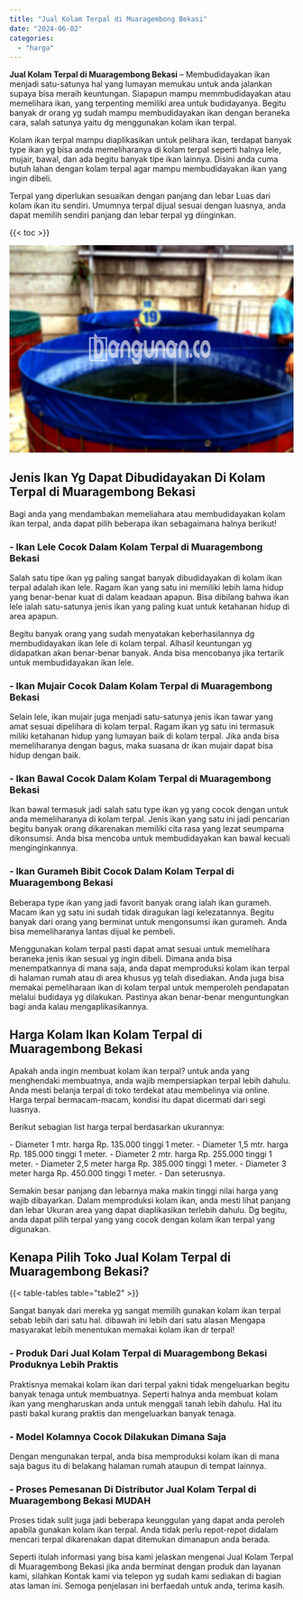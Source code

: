 ```yaml
---
title: "Jual Kolam Terpal di Muaragembong Bekasi"
date: "2024-06-02"
categories: 
  - "harga"
---
```


**Jual Kolam Terpal di Muaragembong Bekasi** – Membudidayakan ikan menjadi satu-satunya hal yang lumayan memukau untuk anda jalankan supaya bisa meraih keuntungan. Siapapun mampu memmbudidayakan atau memelihara ikan, yang terpenting memiliki area untuk budidayanya. Begitu banyak dr orang yg sudah mampu membudidayakan ikan dengan beraneka cara, salah satunya yaitu dg menggunakan kolam ikan terpal.

Kolam ikan terpal mampu diaplikasikan untuk pelihara ikan, terdapat banyak type ikan yg bisa anda memeliharanya di kolam terpal seperti halnya lele, mujair, bawal, dan ada begitu banyak tipe ikan lainnya. Disini anda cuma butuh lahan dengan kolam terpal agar mampu membudidayakan ikan yang ingin dibeli.

Terpal yang diperlukan sesuaikan dengan panjang dan lebar Luas dari kolam ikan itu sendiri. Umumnya terpal dijual sesuai dengan luasnya, anda dapat memilih sendiri panjang dan lebar terpal yg diinginkan.

{{< toc >}}

![Jual Kolam Terpal di Muaragembong Bekasi](/images/jual-kolam-terpal-31.png)

## Jenis Ikan Yg Dapat Dibudidayakan Di Kolam Terpal di Muaragembong Bekasi

Bagi anda yang mendambakan memeliahara atau membudidayakan kolam ikan terpal, anda dapat pilih beberapa ikan sebagaimana halnya berikut!

### \- Ikan Lele Cocok Dalam Kolam Terpal di Muaragembong Bekasi

Salah satu tipe ikan yg paling sangat banyak dibudidayakan di kolam ikan terpal adalah ikan lele. Ragam ikan yang satu ini memiliki lebih lama hidup yang benar-benar kuat di dalam keadaan apapun. Bisa dibilang bahwa ikan lele ialah satu-satunya jenis ikan yang paling kuat untuk ketahanan hidup di area apapun.

Begitu banyak orang yang sudah menyatakan keberhasilannya dg membudidayakan ikan lele di kolam terpal. Alhasil keuntungan yg didapatkan akan benar-benar banyak. Anda bisa mencobanya jika tertarik untuk membudidayakan ikan lele.

### \- Ikan Mujair Cocok Dalam Kolam Terpal di Muaragembong Bekasi

Selain lele, ikan mujair juga menjadi satu-satunya jenis ikan tawar yang amat sesuai dipelihara di kolam terpal. Ragam ikan yg satu ini termasuk miliki ketahanan hidup yang lumayan baik di kolam terpal. Jika anda bisa memeliharanya dengan bagus, maka suasana dr ikan mujair dapat bisa hidup dengan baik.

### \- Ikan Bawal Cocok Dalam Kolam Terpal di Muaragembong Bekasi

Ikan bawal termasuk jadi salah satu type ikan yg yang cocok dengan untuk anda memeliharanya di kolam terpal. Jenis ikan yang satu ini jadi pencarian begitu banyak orang dikarenakan memiliki cita rasa yang lezat seumpama dikonsumsi. Anda bisa mencoba untuk membudidayakan kan bawal kecuali menginginkannya.

### \- Ikan Gurameh Bibit Cocok Dalam Kolam Terpal di Muaragembong Bekasi

Beberapa type ikan yang jadi favorit banyak orang ialah ikan gurameh. Macam ikan yg satu ini sudah tidak diragukan lagi kelezatannya. Begitu banyak dari orang yang berminat untuk mengonsumsi ikan gurameh. Anda bisa memeliharanya lantas dijual ke pembeli.

Menggunakan kolam terpal pasti dapat amat sesuai untuk memelihara beraneka jenis ikan sesuai yg ingin dibeli. Dimana anda bisa menempatkannya di mana saja, anda dapat memproduksi kolam ikan terpal di halaman rumah atau di area khusus yg telah disediakan. Anda juga bisa memakai pemeliharaan ikan di kolam terpal untuk memperoleh pendapatan melalui budidaya yg dilakukan. Pastinya akan benar-benar menguntungkan bagi anda kalau mengaplikasikannya.

## Harga Kolam Ikan Kolam Terpal di Muaragembong Bekasi

Apakah anda ingin membuat kolam ikan terpal? untuk anda yang menghendaki membuatnya, anda wajib mempersiapkan terpal lebih dahulu. Anda mesti belanja terpal di toko terdekat atau membelinya via online. Harga terpal bermacam-macam, kondisi itu dapat dicermati dari segi luasnya.

Berikut sebagian list harga terpal berdasarkan ukurannya:

\- Diameter 1 mtr. harga Rp. 135.000 tinggi 1 meter. - Diameter 1,5 mtr. harga Rp. 185.000 tinggi 1 meter. - Diameter 2 mtr. harga Rp. 255.000 tinggi 1 meter. - Diameter 2,5 meter harga Rp. 385.000 tinggi 1 meter. - Diameter 3 meter harga Rp. 450.000 tinggi 1 meter. - Dan seterusnya.

Semakin besar panjang dan lebarnya maka makin tinggi nilai harga yang wajib dibayarkan. Dalam memproduksi kolam ikan, anda mesti lihat panjang dan lebar Ukuran area yang dapat diaplikasikan terlebih dahulu. Dg begitu, anda dapat pilih terpal yang yang cocok dengan kolam ikan terpal yang digunakan.

## Kenapa Pilih Toko Jual Kolam Terpal di Muaragembong Bekasi?

{{< table-tables table="table2" >}}

Sangat banyak dari mereka yg sangat memilih gunakan kolam ikan terpal sebab lebih dari satu hal. dibawah ini lebih dari satu alasan Mengapa masyarakat lebih menentukan memakai kolam ikan dr terpal!

### \- Produk Dari Jual Kolam Terpal di Muaragembong Bekasi Produknya Lebih Praktis

Praktisnya memakai kolam ikan dari terpal yakni tidak mengeluarkan begitu banyak tenaga untuk membuatnya. Seperti halnya anda membuat kolam ikan yang mengharuskan anda untuk menggali tanah lebih dahulu. Hal itu pasti bakal kurang praktis dan mengeluarkan banyak tenaga.

### \- Model Kolamnya Cocok Dilakukan Dimana Saja

Dengan mengunakan terpal, anda bisa memproduksi kolam ikan di mana saja bagus itu di belakang halaman rumah ataupun di tempat lainnya.

### \- Proses Pemesanan Di Distributor Jual Kolam Terpal di Muaragembong Bekasi MUDAH

Proses tidak sulit juga jadi beberapa keunggulan yang dapat anda peroleh apabila gunakan kolam ikan terpal. Anda tidak perlu repot-repot didalam mencari terpal dikarenakan dapat ditemukan dimanapun anda berada.

Seperti itulah informasi yang bisa kami jelaskan mengenai Jual Kolam Terpal di Muaragembong Bekasi jika anda berminat dengan produk dan layanan kami, silahkan Kontak kami via telepon yg sudah kami sediakan di bagian atas laman ini. Semoga penjelasan ini berfaedah untuk anda, terima kasih.
